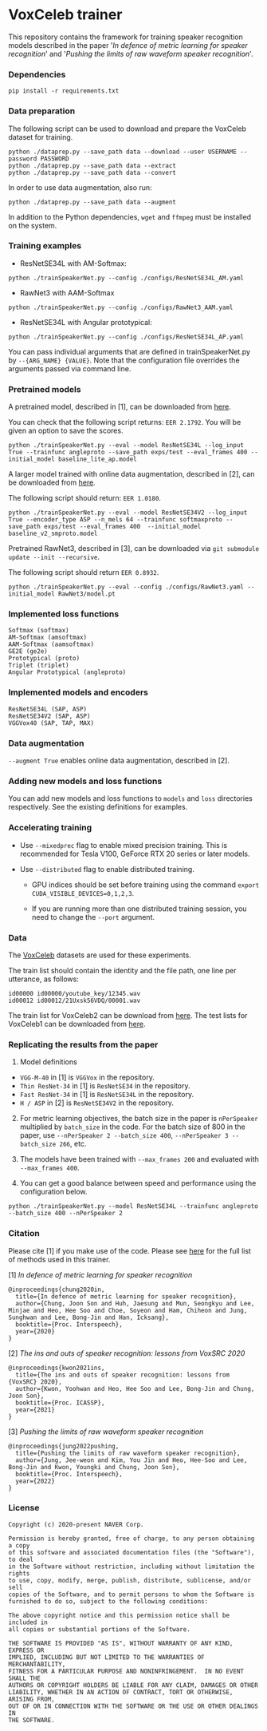 # VoxCeleb trainer

This repository contains the framework for training speaker recognition models described in the paper '_In defence of metric learning for speaker recognition_' and '_Pushing the limits of raw waveform speaker recognition_'.

### Dependencies
```
pip install -r requirements.txt
```

### Data preparation

The following script can be used to download and prepare the VoxCeleb dataset for training.

```
python ./dataprep.py --save_path data --download --user USERNAME --password PASSWORD 
python ./dataprep.py --save_path data --extract
python ./dataprep.py --save_path data --convert
```
In order to use data augmentation, also run:

```
python ./dataprep.py --save_path data --augment
```

In addition to the Python dependencies, `wget` and `ffmpeg` must be installed on the system.

### Training examples

- ResNetSE34L with AM-Softmax:
```
python ./trainSpeakerNet.py --config ./configs/ResNetSE34L_AM.yaml
```

- RawNet3 with AAM-Softmax
```
python ./trainSpeakerNet.py --config ./configs/RawNet3_AAM.yaml
```

- ResNetSE34L with Angular prototypical:
```
python ./trainSpeakerNet.py --config ./configs/ResNetSE34L_AP.yaml
```

You can pass individual arguments that are defined in trainSpeakerNet.py by `--{ARG_NAME} {VALUE}`.
Note that the configuration file overrides the arguments passed via command line.

### Pretrained models

A pretrained model, described in [1], can be downloaded from [here](http://www.robots.ox.ac.uk/~joon/data/baseline_lite_ap.model).

You can check that the following script returns: `EER 2.1792`. You will be given an option to save the scores.

```
python ./trainSpeakerNet.py --eval --model ResNetSE34L --log_input True --trainfunc angleproto --save_path exps/test --eval_frames 400 --initial_model baseline_lite_ap.model
```

A larger model trained with online data augmentation, described in [2], can be downloaded from [here](http://www.robots.ox.ac.uk/~joon/data/baseline_v2_smproto.model). 

The following script should return: `EER 1.0180`.

```
python ./trainSpeakerNet.py --eval --model ResNetSE34V2 --log_input True --encoder_type ASP --n_mels 64 --trainfunc softmaxproto --save_path exps/test --eval_frames 400  --initial_model baseline_v2_smproto.model
```

Pretrained RawNet3, described in [3], can be downloaded via `git submodule update --init --recursive`.

The following script should return `EER 0.8932`.

```
python ./trainSpeakerNet.py --eval --config ./configs/RawNet3.yaml --initial_model RawNet3/model.pt 
```



### Implemented loss functions
```
Softmax (softmax)
AM-Softmax (amsoftmax)
AAM-Softmax (aamsoftmax)
GE2E (ge2e)
Prototypical (proto)
Triplet (triplet)
Angular Prototypical (angleproto)
```

### Implemented models and encoders
```
ResNetSE34L (SAP, ASP)
ResNetSE34V2 (SAP, ASP)
VGGVox40 (SAP, TAP, MAX)
```

### Data augmentation

`--augment True` enables online data augmentation, described in [2].

### Adding new models and loss functions

You can add new models and loss functions to `models` and `loss` directories respectively. See the existing definitions for examples.

### Accelerating training

- Use `--mixedprec` flag to enable mixed precision training. This is recommended for Tesla V100, GeForce RTX 20 series or later models.

- Use `--distributed` flag to enable distributed training.

  - GPU indices should be set before training using the command `export CUDA_VISIBLE_DEVICES=0,1,2,3`.

  - If you are running more than one distributed training session, you need to change the `--port` argument.

### Data

The [VoxCeleb](http://www.robots.ox.ac.uk/~vgg/data/voxceleb/) datasets are used for these experiments.

The train list should contain the identity and the file path, one line per utterance, as follows:
```
id00000 id00000/youtube_key/12345.wav
id00012 id00012/21Uxsk56VDQ/00001.wav
```

The train list for VoxCeleb2 can be download from [here](http://www.robots.ox.ac.uk/~vgg/data/voxceleb/meta/train_list.txt). The
test lists for VoxCeleb1 can be downloaded from [here](https://mm.kaist.ac.kr/datasets/voxceleb/index.html#testlist). 

### Replicating the results from the paper

1. Model definitions
  - `VGG-M-40` in [1] is `VGGVox` in the repository.
  - `Thin ResNet-34` in [1] is `ResNetSE34` in the repository.
  - `Fast ResNet-34` in [1] is `ResNetSE34L` in the repository.
  - `H / ASP` in [2] is `ResNetSE34V2` in the repository.

2. For metric learning objectives, the batch size in the paper is `nPerSpeaker` multiplied by `batch_size` in the code. For the batch size of 800 in the paper, use `--nPerSpeaker 2 --batch_size 400`, `--nPerSpeaker 3 --batch_size 266`, etc.

3. The models have been trained with `--max_frames 200` and evaluated with `--max_frames 400`.

4. You can get a good balance between speed and performance using the configuration below.

```
python ./trainSpeakerNet.py --model ResNetSE34L --trainfunc angleproto --batch_size 400 --nPerSpeaker 2 
```

### Citation

Please cite [1] if you make use of the code. Please see [here](References.md) for the full list of methods used in this trainer.

[1] _In defence of metric learning for speaker recognition_
```
@inproceedings{chung2020in,
  title={In defence of metric learning for speaker recognition},
  author={Chung, Joon Son and Huh, Jaesung and Mun, Seongkyu and Lee, Minjae and Heo, Hee Soo and Choe, Soyeon and Ham, Chiheon and Jung, Sunghwan and Lee, Bong-Jin and Han, Icksang},
  booktitle={Proc. Interspeech},
  year={2020}
}
```

[2] _The ins and outs of speaker recognition: lessons from VoxSRC 2020_
```
@inproceedings{kwon2021ins,
  title={The ins and outs of speaker recognition: lessons from {VoxSRC} 2020},
  author={Kwon, Yoohwan and Heo, Hee Soo and Lee, Bong-Jin and Chung, Joon Son},
  booktitle={Proc. ICASSP},
  year={2021}
}
```

[3] _Pushing the limits of raw waveform speaker recognition_
```
@inproceedings{jung2022pushing,
  title={Pushing the limits of raw waveform speaker recognition},
  author={Jung, Jee-weon and Kim, You Jin and Heo, Hee-Soo and Lee, Bong-Jin and Kwon, Youngki and Chung, Joon Son},
  booktitle={Proc. Interspeech},
  year={2022}
}
```

### License
```
Copyright (c) 2020-present NAVER Corp.

Permission is hereby granted, free of charge, to any person obtaining a copy
of this software and associated documentation files (the "Software"), to deal
in the Software without restriction, including without limitation the rights
to use, copy, modify, merge, publish, distribute, sublicense, and/or sell
copies of the Software, and to permit persons to whom the Software is
furnished to do so, subject to the following conditions:

The above copyright notice and this permission notice shall be included in
all copies or substantial portions of the Software.

THE SOFTWARE IS PROVIDED "AS IS", WITHOUT WARRANTY OF ANY KIND, EXPRESS OR
IMPLIED, INCLUDING BUT NOT LIMITED TO THE WARRANTIES OF MERCHANTABILITY,
FITNESS FOR A PARTICULAR PURPOSE AND NONINFRINGEMENT.  IN NO EVENT SHALL THE
AUTHORS OR COPYRIGHT HOLDERS BE LIABLE FOR ANY CLAIM, DAMAGES OR OTHER
LIABILITY, WHETHER IN AN ACTION OF CONTRACT, TORT OR OTHERWISE, ARISING FROM,
OUT OF OR IN CONNECTION WITH THE SOFTWARE OR THE USE OR OTHER DEALINGS IN
THE SOFTWARE.
```
